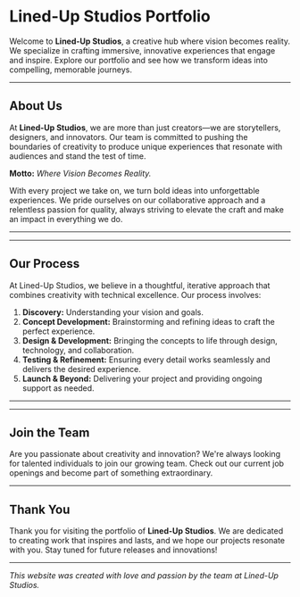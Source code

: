 # Lined-Up Studios Portfolio

Welcome to **Lined-Up Studios**, a creative hub where vision becomes reality. We specialize in crafting immersive, innovative experiences that engage and inspire. Explore our portfolio and see how we transform ideas into compelling, memorable journeys.

---

## About Us

At **Lined-Up Studios**, we are more than just creators—we are storytellers, designers, and innovators. Our team is committed to pushing the boundaries of creativity to produce unique experiences that resonate with audiences and stand the test of time.

**Motto:** _Where Vision Becomes Reality._

With every project we take on, we turn bold ideas into unforgettable experiences. We pride ourselves on our collaborative approach and a relentless passion for quality, always striving to elevate the craft and make an impact in everything we do.

---

<!-- ## Our Work

We specialize in a variety of mediums, bringing diverse concepts to life through innovative design and thoughtful execution. Below are some of the projects that reflect our passion and dedication: -->

<!-- ### 1. **Project Name 1**

- **Description:** Brief description of the project, its concept, and its impact.
- **Key Highlights:**
  - Key feature 1
  - Key feature 2
  - Key feature 3
- **Technologies Used:** Technology 1, Technology 2, Technology 3
- [View Project](#)

### 2. **Project Name 2**

- **Description:** Brief description of the project, its concept, and its impact.
- **Key Highlights:**
  - Key feature 1
  - Key feature 2
  - Key feature 3
- **Technologies Used:** Technology 1, Technology 2, Technology 3
- [View Project](#)

### 3. **Project Name 3**

- **Description:** Brief description of the project, its concept, and its impact.
- **Key Highlights:**
  - Key feature 1
  - Key feature 2
  - Key feature 3
- **Technologies Used:** Technology 1, Technology 2, Technology 3
- [View Project](#) -->

---

## Our Process

At Lined-Up Studios, we believe in a thoughtful, iterative approach that combines creativity with technical excellence. Our process involves:

1. **Discovery:** Understanding your vision and goals.
2. **Concept Development:** Brainstorming and refining ideas to craft the perfect experience.
3. **Design & Development:** Bringing the concepts to life through design, technology, and collaboration.
4. **Testing & Refinement:** Ensuring every detail works seamlessly and delivers the desired experience.
5. **Launch & Beyond:** Delivering your project and providing ongoing support as needed.

---

<!-- ## Contact Us -->

<!-- We’d love to hear from you! Whether you're interested in working together, learning more about our process, or simply want to connect, feel free to reach out.

- **Email:** [contact@Lined-Upstudios.com](mailto:contact@Lined-Upstudios.com)
- **Phone:** +1 (123) 456-7890
- **Social Media:**
  - [Instagram](#)
  - [Twitter](#)
  - [LinkedIn](#) -->

---

## Join the Team

Are you passionate about creativity and innovation? We're always looking for talented individuals to join our growing team. Check out our current job openings and become part of something extraordinary.

<!--
- [View Careers](#) -->

---

## Thank You

Thank you for visiting the portfolio of **Lined-Up Studios**. We are dedicated to creating work that inspires and lasts, and we hope our projects resonate with you. Stay tuned for future releases and innovations!

---

_This website was created with love and passion by the team at Lined-Up Studios._
